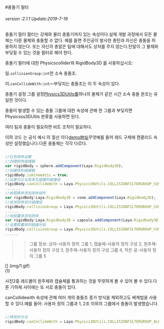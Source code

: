 #충돌기 필터

###### *version :2.1.1   Update:2019-7-19*

충돌기 필터 필터는 강체와 물리 충돌기까지 있는 속성이다.실제 개발 과정에서 모든 물체는 다른 물체와 충돌할 수 없다. 예를 들면 주인공이 발사한 총탄과 자신은 충돌을 허용하지 않는다. 또는 자신의 총알은 팀에 대해서도 상처를 주지 않는다.탄알이 그 물체와 부딪칠 수 있는 것을 필터로 해야 한다.

충돌기 필터에 대한 Physicscollider와 RigidBody3D 를 사용하십시오:

일.`collisionGroup:int`한 소속 충돌조.

이.`canCollideWith:int`—부딪치는 충돌조는 이 두 속성이 있다.

충돌기 설정 그룹 설정[Physics3DUtils类](https://layaair.ldc.layabox.com/api2/Chinese/index.html?category=3D&class=laya.d3.utils.Physics3DUtils)하나의 물체가 같은 시간 소속 충돌 분조는 유일한 것이다.

충돌이 발생할 수 있는 충돌 그룹에 대한 속성에 관해 한 그룹과 부딪치면 Physicsss3DUtils 분류를 사용하면 된다.

여러 팀과 충돌이 필요하면 비트 조작이 필요하다.

이하 코드 는 공식 예시 의 절선 이다[demo地址](https://layaair.ldc.layabox.com/demo2/?language=ch&category=3d&group=Physics3D&name=PhysicsWorld_CollisionFiflter)무엇예를 들어 레드 구체에 캔콜리드 속성만 설정했습니다.다른 충돌체는 각각 다르다.


```typescript

//红色球体设置
//创建刚体碰撞器
var rigidBody = sphere.addComponent(Laya.Rigidbody3D);
//创建球形碰撞器
rigidBody.isKinematic = true;
//设置可以与其发生碰撞的碰撞组
rigidBody.canCollideWith = Laya.Physics3DUtils.COLLISIONFILTERGROUP_CUSTOMFILTER1 | Laya.Physics3DUtils.COLLISIONFILTERGROUP_CUSTOMFILTER3 | Laya.Physics3DUtils.COLLISIONFILTERGROUP_CUSTOMFILTER5;//只与自定义组135碰撞(如果多组采用位操作）
.......
//给圆锥体添加刚体组件
var rigidBody:Laya.Rigidbody3D = cone.addComponent(Laya.Rigidbody3D);
//给该刚体划分碰撞组
rigidBody.collisionGroup = Laya.Physics3DUtils.COLLISIONFILTERGROUP_CUSTOMFILTER3;//自定义组3
......
//给胶囊体添加刚体
var rigidBody:Laya.Rigidbody3D = capsule.addComponent(Laya.Rigidbody3D);
//设置胶囊体的碰撞分组
rigidBody.collisionGroup = Laya.Physics3DUtils.COLLISIONFILTERGROUP_CUSTOMFILTER2;//自定义组2,会跳过碰撞
......
```


>> 그룹 정보: 상자-사용자 정의 그룹 1, 캡슐체-사용자 정의 구성 2, 원추체-사용자 정의 구성 3, 원주체-사용자 정의 구성 그룹 4, 작은 공-사용자 정의 그룹 5

[] (img/1.gif)<br>(1)

사진2중 레드볼이 원주체와 캡슐체를 통과하는 것을 뚜렷하게 볼 수 있어 볼 수 있다.다른 기하체 사이에는 또 서로 충돌이 있다.

canCollidewith 속성에 관해 여러 개의 충돌조 증가 방식을 제외하고도 배제법을 사용할 수 있다.예를 들어: 사용자 정의 그룹과 1, 2조 이외의 그룹에서 충돌이 발생했습니다.


```typescript

//排除的方法
rigidBody.canCollideWith = Laya.Physics3DUtils.COLLISIONFILTERGROUP_ALLFILTER ^ Laya.Physics3DUtils.COLLISIONFILTERGROUP_CUSTOMFILTER1 ^ Laya.Physics3DUtils.COLLISIONFILTERGROUP_CUSTOMFILTER2;
```

